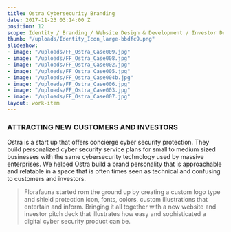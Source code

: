 ```yaml
---
title: Ostra Cybersecurity Branding
date: 2017-11-23 03:14:00 Z
position: 12
scope: Identity / Branding / Website Design & Development / Investor Deck and Story
thumb: "/uploads/Identity_Icon_large-bbdfc9.png"
slideshow:
- image: "/uploads/FF_Ostra_Case009.jpg"
- image: "/uploads/FF_Ostra_Case008.jpg"
- image: "/uploads/FF_Ostra_Case002.jpg"
- image: "/uploads/FF_Ostra_Case005.jpg"
- image: "/uploads/FF_Ostra_Case004b.jpg"
- image: "/uploads/FF_Ostra_Case006.jpg"
- image: "/uploads/FF_Ostra_Case003.jpg"
- image: "/uploads/FF_Ostra_Case007.jpg"
layout: work-item
---
```


### ATTRACTING NEW CUSTOMERS AND INVESTORS

Ostra is a start up that offers concierge cyber security protection. They build personalized cyber security service plans for small to medium sized businesses with the same cybersecurity technology used by massive enterprises. We helped Ostra build a brand personality that is approachable and relatable in a space that is often times seen as technical and confusing to customers and investors.

> Florafauna started rom the ground up by creating a custom logo type and shield protection icon, fonts, colors, custom illustrations that entertain and inform. Bringing it all together with a new website and investor pitch deck that illustrates how easy and sophisticated a digital cyber security product can be.